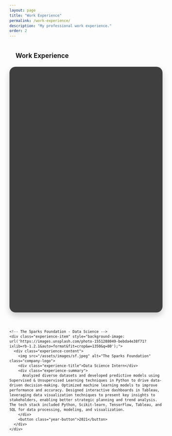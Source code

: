 ```yaml
---
layout: page
title: "Work Experience"
permalink: /work-experience/
description: "My professional work experience."
order: 2
---
```


<div style="padding-left: 20px;">
  <h2 style="border-bottom: 2px solid white; padding-bottom: 5px; display: inline-block;">Work Experience</h2>
</div>

<html>
<head>
  <style>
    .experience-container {
      display: flex;
      flex-wrap: wrap;
      gap: 40px; /* Further increased gap between boxes */
      justify-content: center;
    }
    .experience-item {
      position: relative;
      width: 730px; /* Further increased box size */
      height: 730px; /* Further increased box size */
      background-size: cover; /* Ensure background image covers the box */
      background-position: center;
      border-radius: 20px;
      box-shadow: 0 10px 20px rgba(0, 0, 0, 0.2);
      overflow: hidden;
      display: flex;
      flex-direction: column;
      align-items: center;
      justify-content: center;
      text-align: center;
      padding: 38px; /* Further increased padding */
      color: white; /* Text color */
    }
    .experience-item::before {
      content: '';
      position: absolute;
      top: 0;
      left: 0;
      width: 100%;
      height: 100%;
      background: rgba(0, 0, 0, 0.75); /* Dark overlay for better text visibility */
      z-index: 1;
    }
    .experience-content {
      position: relative;
      z-index: 2;
      opacity: 0;
      animation: fadeIn 1s ease forwards;
    }
    .experience-content p {
      margin: 0;
      opacity: 0;
      animation: slideIn 0.5s ease forwards;
      animation-delay: calc(var(--index) * 0.3s); /* Delay for line-by-line animation */
    }
    .company-logo {
      width: 180px; /* Further increased logo size */
      height: 140px; /* Further increased logo size */
      margin-bottom: 20px; /* Further increased margin */
      opacity: 0;
      animation: fadeIn 0.5s ease forwards;
      animation-delay: 0.5s;
    }
    .experience-title {
      font-size: 32px; /* Further increased font size */
      font-weight: bold;
      margin-bottom: 30px; /* Further increased margin */
      opacity: 0;
      animation: fadeIn 0.5s ease forwards;
      animation-delay: 0.8s;
    }
    .experience-summary {
      font-size: 20px; /* Further increased font size */
      margin-bottom: 40px; /* Further increased margin */
      opacity: 0;
      animation: fadeIn 0.5s ease forwards;
      animation-delay: 1.1s;
    }
    .year-button {
      font-size: 15px; /* Further increased font size */
      padding: 10px 10px 10px 10px; /* Further increased button size */
      background-color: rgba(255, 255, 255, 0.2); /* Semi-transparent button */
      color: white;
      border: none;
      border-radius: 5px;
      cursor: pointer;
      opacity: 0;
      animation: fadeIn 0.5s ease forwards;
      animation-delay: 1.4s;
    }
    .year-button:hover {
      background-color: rgba(255, 255, 255, 0.3); /* Hover effect */
    }

    /* Keyframes for animations */
    @keyframes fadeIn {
      to {
        opacity: 1;
      }
    }
    @keyframes slideIn {
      from {
        transform: translateY(20px);
        opacity: 0;
      }
      to {
        transform: translateY(0);
        opacity: 1;
      }
    }
  </style>
</head>
<body>

  <div class="experience-container">
    <!-- Barclays - Data Engineer -->
    <div class="experience-item" style="background-image: url('/assets/images/bg.jpg');">
      <div class="experience-content">
        <img src="/assets/images/Barclays-Logo.png" alt="Barclays" class="company-logo">
        <div class="experience-title">Data Engineer</div>
        <div class="experience-summary">
          Developed an AWS infrastructure optimization initiative by developing Python-based lifecycle management solutions for streamlined data archiving and file transitions . Drove significant cost savings through custom automation scripts that identified and managed idle EC2 instances, eliminating resource waste. Designed and implemented high-performance ETL workflows leveraging Ab Initio and SQL, enabling seamless data integration and analytics capabilities during AWS migration. Led end-to-end application deployment across multiple environments, incorporating comprehensive testing and monitoring systems to enhance operational efficiency and system reliability. Successfully delivered these solutions to USA clients, ensuring optimized performance and scalability.
        </div>
        <button class="year-button">2022 - 2024</button>
      </div>
    </div>

    <!-- The Sparks Foundation - Data Science -->
    <div class="experience-item" style="background-image: url('https://images.unsplash.com/photo-1551288049-bebda4e38f71?ixlib=rb-1.2.1&auto=format&fit=crop&w=1350&q=80');">
      <div class="experience-content">
        <img src="/assets/images/sf.jpeg" alt="The Sparks Foundation" class="company-logo">
        <div class="experience-title">Data Science Intern</div>
        <div class="experience-summary">
          Analyzed diverse datasets and developed predictive models using Supervised & Unsupervised Learning techniques in Python to drive data-driven decision-making. Optimized machine learning models to improve performance and accuracy. Designed interactive dashboards in Tableau, leveraging data visualization techniques to present key insights to stakeholders, enabling better strategic planning and trend analysis. The tech stack included Python, Scikit-learn, TensorFlow, Tableau, and SQL for data processing, modeling, and visualization.
        </div>
        <button class="year-button">2021</button>
      </div>
    </div>
  </div>

</body>
</html>